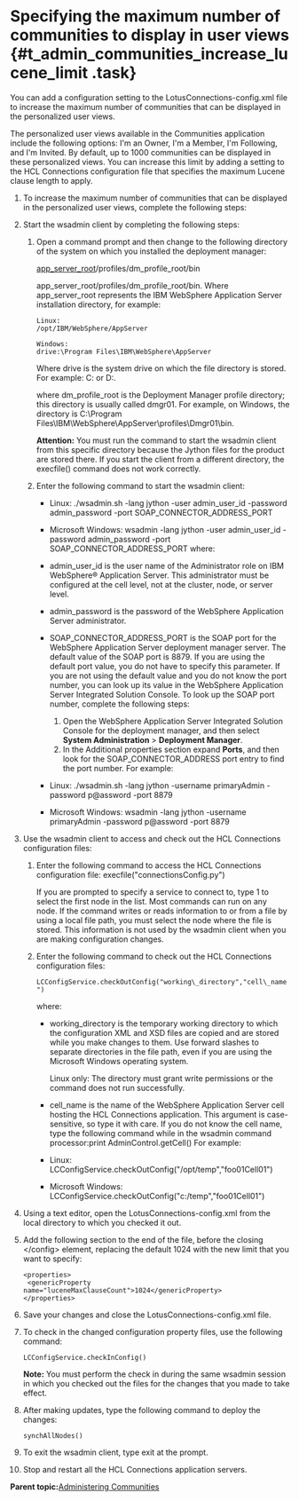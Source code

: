# Specifying the maximum number of communities to display in user views {#t_admin_communities_increase_lucene_limit .task}

You can add a configuration setting to the LotusConnections-config.xml file to increase the maximum number of communities that can be displayed in the personalized user views.

The personalized user views available in the Communities application include the following options: I'm an Owner, I'm a Member, I'm Following, and I'm Invited. By default, up to 1000 communities can be displayed in these personalized views. You can increase this limit by adding a setting to the HCL Connections configuration file that specifies the maximum Lucene clause length to apply.

1.  To increase the maximum number of communities that can be displayed in the personalized user views, complete the following steps:
2.  Start the wsadmin client by completing the following steps:

    1.  Open a command prompt and then change to the following directory of the system on which you installed the deployment manager:

        [app\_server\_root](../plan/i_ovr_r_directory_conventions.md)/profiles/dm\_profile\_root/bin

        app\_server\_root/profiles/dm\_profile\_root/bin. Where app\_server\_root represents the IBM WebSphere Application Server installation directory, for example:

        ```
        Linux:
        /opt/IBM/WebSphere/AppServer
        
        ```

        ```
        Windows:
        drive:\Program Files\IBM\WebSphere\AppServer
        
        ```

        Where drive is the system drive on which the file directory is stored. For example: C: or D:.

        where dm\_profile\_root is the Deployment Manager profile directory; this directory is usually called dmgr01. For example, on Windows, the directory is C:\\Program Files\\IBM\\WebSphere\\AppServer\\profiles\\Dmgr01\\bin.

        **Attention:** You must run the command to start the wsadmin client from this specific directory because the Jython files for the product are stored there. If you start the client from a different directory, the execfile\(\) command does not work correctly.

    2.  Enter the following command to start the wsadmin client:

        -   Linux: ./wsadmin.sh -lang jython -user admin\_user\_id -password admin\_password -port SOAP\_CONNECTOR\_ADDRESS\_PORT
        -   Microsoft Windows: wsadmin -lang jython -user admin\_user\_id -password admin\_password -port SOAP\_CONNECTOR\_ADDRESS\_PORT
        where:

        -   admin\_user\_id is the user name of the Administrator role on IBM WebSphere® Application Server. This administrator must be configured at the cell level, not at the cluster, node, or server level.
        -   admin\_password is the password of the WebSphere Application Server administrator.
        -   SOAP\_CONNECTOR\_ADDRESS\_PORT is the SOAP port for the WebSphere Application Server deployment manager server. The default value of the SOAP port is 8879. If you are using the default port value, you do not have to specify this parameter. If you are not using the default value and you do not know the port number, you can look up its value in the WebSphere Application Server Integrated Solution Console. To look up the SOAP port number, complete the following steps:
            1.  Open the WebSphere Application Server Integrated Solution Console for the deployment manager, and then select **System Administration** \> **Deployment Manager**.
            2.  In the Additional properties section expand **Ports**, and then look for the SOAP\_CONNECTOR\_ADDRESS port entry to find the port number.
        For example:

        -    Linux: ./wsadmin.sh -lang jython -username primaryAdmin -password p@assword -port 8879
        -   Microsoft Windows: wsadmin -lang jython -username primaryAdmin -password p@assword -port 8879
3.  Use the wsadmin client to access and check out the HCL Connections configuration files:

    1.  Enter the following command to access the HCL Connections configuration file: execfile\("connectionsConfig.py"\)

        If you are prompted to specify a service to connect to, type 1 to select the first node in the list. Most commands can run on any node. If the command writes or reads information to or from a file by using a local file path, you must select the node where the file is stored. This information is not used by the wsadmin client when you are making configuration changes.

    2.  Enter the following command to check out the HCL Connections configuration files:

        `LCConfigService.checkOutConfig("working\_directory","cell\_name")`

        where:

        -   working\_directory is the temporary working directory to which the configuration XML and XSD files are copied and are stored while you make changes to them. Use forward slashes to separate directories in the file path, even if you are using the Microsoft Windows operating system.

            Linux only: The directory must grant write permissions or the command does not run successfully.

        -   cell\_name is the name of the WebSphere Application Server cell hosting the HCL Connections application. This argument is case-sensitive, so type it with care. If you do not know the cell name, type the following command while in the wsadmin command processor:print AdminControl.getCell\(\)
        For example:

        -   Linux: LCConfigService.checkOutConfig\("/opt/temp","foo01Cell01"\)
        -   Microsoft Windows: LCConfigService.checkOutConfig\("c:/temp","foo01Cell01"\)
4.  Using a text editor, open the LotusConnections-config.xml from the local directory to which you checked it out.

5.  Add the following section to the end of the file, before the closing </config\> element, replacing the default 1024 with the new limit that you want to specify:

    ```
    <properties>
     <genericProperty name="luceneMaxClauseCount">1024</genericProperty>
    </properties>
    ```

6.  Save your changes and close the LotusConnections-config.xml file.

7.  To check in the changed configuration property files, use the following command:

    ```
    LCConfigService.checkInConfig()
    ```

    **Note:** You must perform the check in during the same wsadmin session in which you checked out the files for the changes that you made to take effect.

8.  After making updates, type the following command to deploy the changes:

    ```
    synchAllNodes()
    ```

9.  To exit the wsadmin client, type exit at the prompt.

10. Stop and restart all the HCL Connections application servers.


**Parent topic:**[Administering Communities](../admin/c_admin_communities_intro.md)

